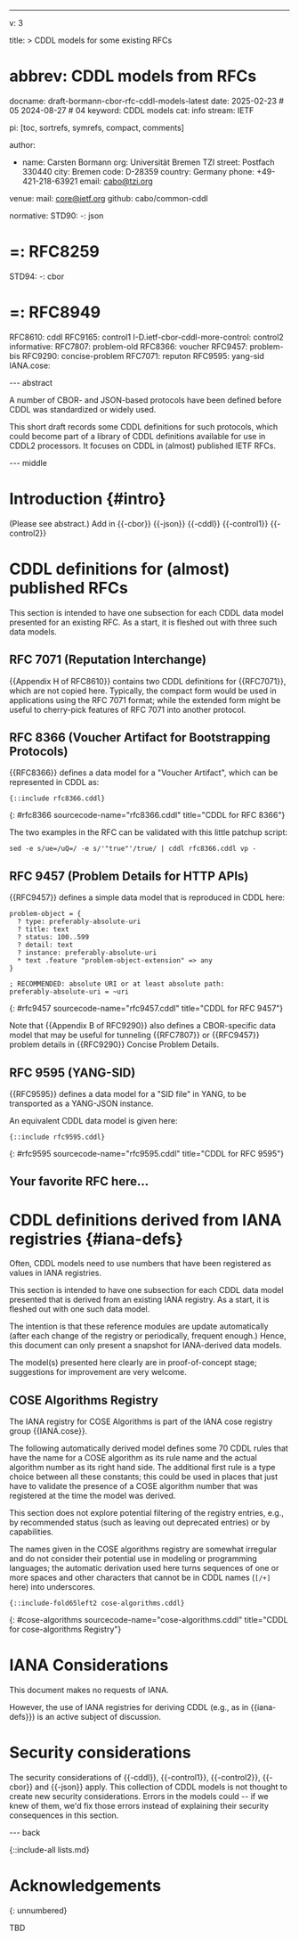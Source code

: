 ---
v: 3

title: >
  CDDL models for some existing RFCs
# abbrev: CDDL models from RFCs
docname: draft-bormann-cbor-rfc-cddl-models-latest
date: 2025-02-23 # 05 2024-08-27 # 04
keyword: CDDL models
cat: info
stream: IETF

pi: [toc, sortrefs, symrefs, compact, comments]

author:
  - name: Carsten Bormann
    org: Universität Bremen TZI
    street: Postfach 330440
    city: Bremen
    code: D-28359
    country: Germany
    phone: +49-421-218-63921
    email: cabo@tzi.org

venue:
  mail: core@ietf.org
  github: cabo/common-cddl

normative:
  STD90:
    -: json
#    =: RFC8259
  STD94:
    -: cbor
#    =: RFC8949
  RFC8610: cddl
  RFC9165: control1
  I-D.ietf-cbor-cddl-more-control: control2
informative:
  RFC7807: problem-old
  RFC8366: voucher
  RFC9457: problem-bis
  RFC9290: concise-problem
  RFC7071: reputon
  RFC9595: yang-sid
  IANA.cose:

--- abstract

A number of CBOR- and JSON-based protocols have been defined before
CDDL was standardized or widely used.

This short draft records some CDDL definitions for such protocols,
which could become part of a library of CDDL definitions available for
use in CDDL2 processors.  It focuses on CDDL in (almost) published
IETF RFCs.

--- middle

Introduction        {#intro}
============

(Please see abstract.)
Add in {{-cbor}} {{-json}}
{{-cddl}} {{-control1}} {{-control2}}

# CDDL definitions for (almost) published RFCs

This section is intended to have one subsection for each CDDL data
model presented for an existing RFC.
As a start, it is fleshed out with three such data models.

## RFC 7071 (Reputation Interchange)

{{Appendix H of RFC8610}} contains two CDDL definitions for {{RFC7071}},
which are not copied here.
Typically, the compact form would be used in applications using the
RFC 7071 format; while the extended form might be useful to
cherry-pick features of RFC 7071 into another protocol.

## RFC 8366 (Voucher Artifact for Bootstrapping Protocols)

{{RFC8366}} defines a data model for a "Voucher Artifact", which can be
represented in CDDL as:

~~~ cddl
{::include rfc8366.cddl}
~~~
{: #rfc8366 sourcecode-name="rfc8366.cddl" title="CDDL for RFC 8366"}

The two examples in the RFC can be validated with this little patchup
script:

~~~ shell
sed -e s/ue=/uQ=/ -e s/'"true"'/true/ | cddl rfc8366.cddl vp -
~~~

## RFC 9457 (Problem Details for HTTP APIs)

{{RFC9457}} defines a simple data model
that is reproduced in CDDL here:

~~~ cddl
problem-object = {
  ? type: preferably-absolute-uri
  ? title: text
  ? status: 100..599
  ? detail: text
  ? instance: preferably-absolute-uri
  * text .feature "problem-object-extension" => any
}

; RECOMMENDED: absolute URI or at least absolute path:
preferably-absolute-uri = ~uri
~~~
{: #rfc9457 sourcecode-name="rfc9457.cddl" title="CDDL for RFC 9457"}

Note that {{Appendix B of RFC9290}} also defines a CBOR-specific data
model that may be useful for tunneling {{RFC7807}} or {{RFC9457}} problem details in
{{RFC9290}} Concise Problem Details.

## RFC 9595 (YANG-SID)

{{RFC9595}} defines a data model for a
"SID file" in YANG, to be transported as a YANG-JSON instance.

An equivalent CDDL data model is given here:

~~~ cddl
{::include rfc9595.cddl}
~~~
{: #rfc9595 sourcecode-name="rfc9595.cddl" title="CDDL for RFC 9595"}

## Your favorite RFC here...

# CDDL definitions derived from IANA registries {#iana-defs}

Often, CDDL models need to use numbers that have been registered as
values in IANA registries.

This section is intended to have one subsection for each CDDL data
model presented that is derived from an existing IANA registry.
As a start, it is fleshed out with one such data model.

The intention is that these reference modules are update automatically
(after each change of the registry or periodically, frequent enough.)
Hence, this document can only present a snapshot for IANA-derived data
models.

The model(s) presented here clearly are in proof-of-concept stage;
suggestions for improvement are very welcome.

## COSE Algorithms Registry

The IANA registry for COSE Algorithms is part of the IANA cose
registry group {{IANA.cose}}.

The following automatically derived model defines some 70 CDDL rules
that have the name for a COSE algorithm as its rule name and the
actual algorithm number as its right hand side.
The additional first rule is a type choice between all these
constants; this could be used in places that just have to validate the
presence of a COSE algorithm number that was registered at the time
the model was derived.

This section does not explore potential filtering of the registry
entries, e.g., by recommended status (such as leaving out deprecated
entries) or by capabilities.

The names given in the COSE algorithms registry are somewhat irregular
and do not consider their potential use in modeling or programming
languages; the automatic derivation used here turns sequences of one
or more spaces and other characters that cannot be in CDDL names
(`[/+]` here) into underscores.

~~~ cddl
{::include-fold65left2 cose-algorithms.cddl}
~~~
{: #cose-algorithms sourcecode-name="cose-algorithms.cddl"
   title="CDDL for cose-algorithms Registry"}

IANA Considerations
==================

This document makes no requests of IANA.

However, the use of IANA registries for deriving CDDL (e.g., as in
{{iana-defs}}) is an active subject of discussion.




Security considerations
=======================

The security considerations of {{-cddl}}, {{-control1}}, {{-control2}}, {{-cbor}} and {{-json}} apply.
This collection of CDDL models is not thought to create new security
considerations.
Errors in the models could -- if we knew of them, we'd fix those
errors instead of explaining their security consequences in this
section.

--- back

{::include-all lists.md}

Acknowledgements
================
{: unnumbered}

TBD

